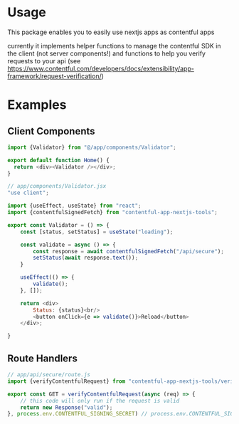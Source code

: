 # Usage
This package enables you to easily use nextjs apps as contentful apps

currently it implements helper functions to manage the contentful SDK in the client (not server components!)
and functions to help you verify requests to your api (see https://www.contentful.com/developers/docs/extensibility/app-framework/request-verification/)

# Examples
## Client Components
```javascript
import {Validator} from "@/app/components/Validator";

export default function Home() {
  return <div><Validator /></div>;
}
```

```javascript
// app/components/Validator.jsx
"use client";

import {useEffect, useState} from "react";
import {contentfulSignedFetch} from "contentful-app-nextjs-tools";

export const Validator = () => {
    const [status, setStatus] = useState("loading");

    const validate = async () => {
        const response = await contentfulSignedFetch("/api/secure");
        setStatus(await response.text());
    }

    useEffect(() => {
        validate();
    }, []);

    return <div>
        Status: {status}<br/>
        <button onClick={e => validate()}>Reload</button>
    </div>;

}
```

## Route Handlers
```javascript
// app/api/secure/route.js
import {verifyContentfulRequest} from "contentful-app-nextjs-tools/verifyContentfulRequest";

export const GET = verifyContentfulRequest(async (req) => {
    // this code will only run if the request is valid
    return new Response("valid");
}, process.env.CONTENTFUL_SIGNING_SECRET) // process.env.CONTENTFUL_SIGNING_SECRET can be omitted, will be taken from this env by default!
```